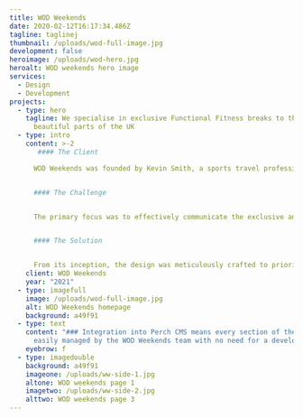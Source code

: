 ```yaml
---
title: WOD Weekends
date: 2020-02-12T16:17:34.486Z
tagline: taglinej
thumbnail: /uploads/wod-full-image.jpg
development: false
heroimage: /uploads/wod-hero.jpg
heroalt: WOD weekends hero image
services:
  - Design
  - Development
projects:
  - type: hero
    tagline: We specialise in exclusive Functional Fitness breaks to the most
      beautiful parts of the UK
  - type: intro
    content: >-2
       #### The Client

      WOD Weekends was founded by Kevin Smith, a sports travel professional and CrossFit coach when he tried unsuccessfully to find a weekend break that would combine his loves for travel, exercise and the great outdoors!


      #### The Challenge


      The primary focus was to effectively communicate the exclusive and personalized experience offered to clients through WOD Weekends. It was crucial to utilize compelling imagery to showcase the stunning locations, high-intensity sports, exquisite accommodations, and luxurious culinary offerings that customers can anticipate.


      #### The Solution


      From its inception, the design was meticulously crafted to prioritize user hierarchy and streamline the user journey, enabling visitors to easily access information about upcoming event dates. The website is seamlessly managed through Perch CMS, ensuring efficient content management and updates.
    client: WOD Weekends
    year: "2021"
  - type: imagefull
    image: /uploads/wod-full-image.jpg
    alt: WOD Weekends homepage
    background: a49f91
  - type: text
    content: "### Integration into Perch CMS means every section of the site is
      easily managed by the WOD Weekends team with no need for a developer."
    eyebrow: f
  - type: imagedouble
    background: a49f91
    imageone: /uploads/ww-side-1.jpg
    altone: WOD weekends page 1
    imagetwo: /uploads/ww-side-2.jpg
    alttwo: WOD weekends page 3
---
```

